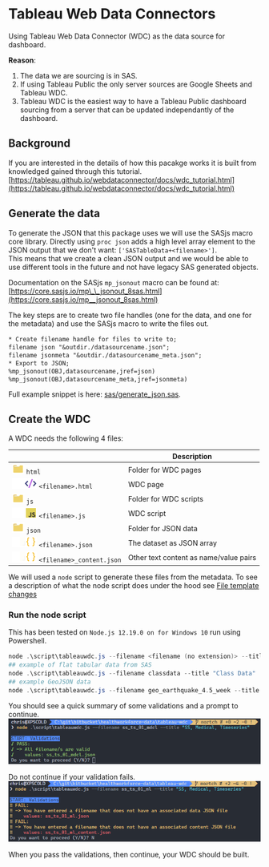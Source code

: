 # Tableau Web Data Connectors

Using Tableau Web Data Connector (WDC) as the data source for dashboard.

**Reason**:

1. The data we are sourcing is in SAS.
1. If using Tableau Public the only server sources are Google Sheets and Tableau WDC.
1. Tableau WDC is the easiest way to have a Tableau Public dashboard sourcing from a server that can be updated independantly of the dashboard.

## Background

If you are interested in the details of how this pacakge works it is built from knowledged gained through this tutorial.  
[https://tableau.github.io/webdataconnector/docs/wdc_tutorial.html](https://tableau.github.io/webdataconnector/docs/wdc_tutorial.html)

## Generate the data

To generate the JSON that this package uses we will use the SASjs macro core library. Directly using `proc json` adds a high level array element to the JSON output that we don't want: `['SASTableData+<filename>']`.  
This means that we create a clean JSON output and we would be able to use different tools in the future and not have legacy SAS generated objects.

Documentation on the SASjs `mp_jsonout` macro can be found at: [https://core.sasjs.io/mp\_\_jsonout_8sas.html](https://core.sasjs.io/mp__jsonout_8sas.html)

The key steps are to create two file handles (one for the data, and one for the metadata) and use the SASjs macro to write the files out.

```sas
* Create filename handle for files to write to;
filename json "&outdir./datasourcename.json";
filename jsonmeta "&outdir./datasourcename_meta.json";
* Export to JSON;
%mp_jsonout(OBJ,datasourcename,jref=json)
%mp_jsonout(OBJ,datasourcename_meta,jref=jsonmeta)
```

Full example snippet is here: [sas/generate_json.sas](sas/generate_json.sas).

## Create the WDC

A WDC needs the following 4 files:

| <span></span>                                     | Description                            |
| ------------------------------------------------- | -------------------------------------- |
| ![](docs/folder.png) `html`                       | Folder for WDC pages                   |
| ![](docs/html-lvl1.png) `<filename>.html`         | WDC page                               |
| ![](docs/folder.png) `js`                         | Folder for WDC scripts                 |
| ![](docs/js-lvl1.png) `<filename>.js`             | WDC script                             |
| ![](docs/folder.png) `json`                       | Folder for JSON data                   |
| ![](docs/json-lvl1.png) `<filename>.json`         | The dataset as JSON array              |
| ![](docs/json-lvl1.png) `<filename>_content.json` | Other text content as name/value pairs |

We will used a `node` script to generate these files from the metadata. To see a description of what the node script does under the hood see [File template changes](#markdown-header-file-template-changes)

### Run the node script

This has been tested on `Node.js 12.19.0 on for Windows 10` run using Powershell.

```ps1
node .\script\tableauwdc.js --filename <filename (no extension)> --title "<a title for the dataset with quotes>" [--geojson]
## example of flat tabular data from SAS
node .\script\tableauwdc.js --filename classdata --title "Class Data"
## example GeoJSON data
node .\script\tableauwdc.js --filename geo_earthquake_4.5_week --title "Geo Earthquake 4.5 week" --geojson
```

You should see a quick summary of some validations and a prompt to continue.  
![docs/tableauwdc-run-validation.png](docs/tableauwdc-run-validation.png)

Do not continue if your validation fails.  
![docs/tableauwdc-run-validation-fail.png](docs/tableauwdc-run-validation-fail.png)

When you pass the validations, then continue, your WDC should be built.
